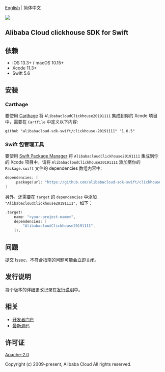 [English](README.md) | 简体中文

![](https://aliyunsdk-pages.alicdn.com/icons/AlibabaCloud.svg)

## Alibaba Cloud clickhouse SDK for Swift

## 依赖

- iOS 13.3+ / macOS 10.15+
- Xcode 11.3+
- Swift 5.6

## 安装

### Carthage

要使用 [Carthage](https://github.com/Carthage/Carthage) 将 `AlibabacloudClickhouse20191111` 集成到你的 Xcode 项目中，需要在 `Cartfile` 中定义以下内容:

```ogdl
github "alibabacloud-sdk-swift/clickhouse-20191111" "1.0.5"
```

### Swift 包管理工具

要使用 [Swift Package Manager](https://swift.org/package-manager/) 将 `AlibabacloudClickhouse20191111` 集成到你的 Xcode 项目中，请将 `AlibabacloudClickhouse20191111` 添加至你的 `Package.swift` 文件的 dependencies 数组内容中:

```swift
dependencies: [
    .package(url: "https://github.com/alibabacloud-sdk-swift/clickhouse-20191111.git", from: "1.0.5")
]
```

另外，还需要在 `target` 的 `dependencies` 中添加 `"AlibabacloudClickhouse20191111"`，如下：

```swift
.target(
    name: "<your-project-name>",
    dependencies: [
        "AlibabacloudClickhouse20191111",
    ]),
```

## 问题

[提交 Issue](https://github.com/alibabacloud-sdk-swift/clickhouse-20191111/issues/new)，不符合指南的问题可能会立即关闭。

## 发行说明

每个版本的详细更改记录在[发行说明](./ChangeLog.txt)中。

## 相关

* [开发者门户](https://next.api.aliyun.com/home)
* [最新源码](https://github.com/alibabacloud-sdk-swift/clickhouse-20191111)

## 许可证

[Apache-2.0](http://www.apache.org/licenses/LICENSE-2.0)

Copyright (c) 2009-present, Alibaba Cloud All rights reserved.
